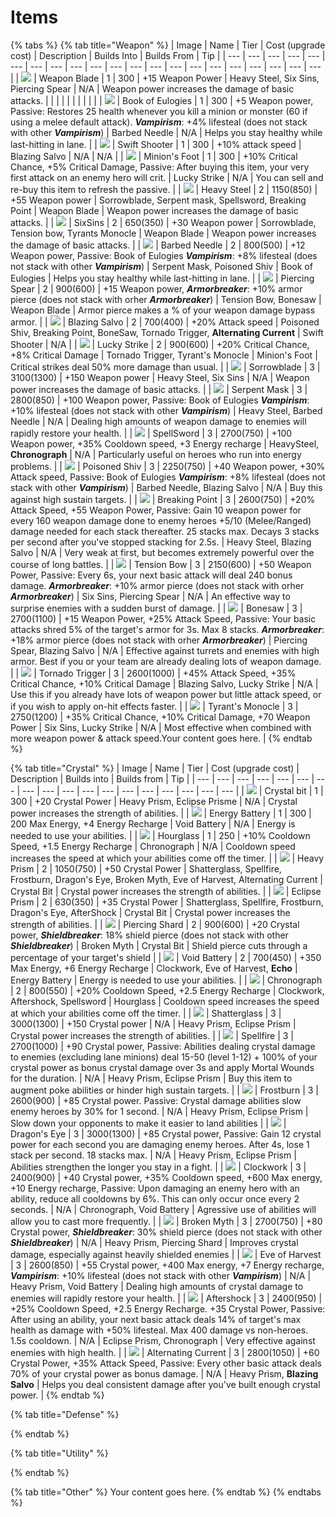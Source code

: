 # Items

{% tabs %}
{% tab title="Weapon" %}
| Image | Name | Tier | Cost \(upgrade cost\) | Description | Builds Into | Builds From | Tip |
| --- | --- | --- | --- | --- | --- | --- | --- | --- | --- | --- | --- | --- | --- | --- | --- | --- | --- | --- | --- | --- |
| ![](../.gitbook/assets/image%20%2842%29.png) | Weapon Blade | 1 | 300 | +15 Weapon Power | Heavy Steel, Six Sins, Piercing Spear | N/A | Weapon power increases the damage of basic attacks. |
|  |  |  |  |  |  |  |  |
| ![](../.gitbook/assets/image%20%2834%29.png) | Book of Eulogies | 1 | 300 | +5 Weapon power, Passive: Restores 25 health whenever you kill a minion or monster \(60 if using a melee default attack\). _**Vampirism**_: +4% lifesteal \(does not stack with other _**Vampirism**_\) | Barbed Needle | N/A  | Helps you stay healthy while last-hitting in lane. |
| ![](../.gitbook/assets/image%20%2823%29.png) | Swift Shooter | 1 | 300 | +10% attack speed | Blazing Salvo | N/A | N/A |
| ![](../.gitbook/assets/image%20%2820%29.png) | Minion's Foot | 1 | 300 | +10% Critical Chance, +5% Critical Damage, Passive: After buying this item, your very first attack on an enemy hero will crit. | Lucky Strike | N/A | You can sell and re-buy this item to refresh the passive. |
| ![](../.gitbook/assets/image%20%2824%29.png) |  Heavy Steel | 2 | 1150\(850\) | +55 Weapon power | Sorrowblade, Serpent mask, Spellsword, Breaking Point | Weapon Blade | Weapon power increases the damage of basic attacks. |
| ![](../.gitbook/assets/image%20%2835%29.png) |  SixSins | 2 | 650\(350\) | +30 Weapon power | Sorrowblade, Tension bow, Tyrants Monocle | Weapon Blade | Weapon power increases the damage of basic attacks. |
| ![](../.gitbook/assets/image%20%286%29.png) | Barbed Needle | 2 | 800\(500\) | +12 Weapon power, Passive: Book of Eulogies _**Vampirism**_: +8% lifesteal \(does not stack with other _**Vampirism**_\) | Serpent Mask, Poisoned Shiv | Book of Eulogies |  Helps you stay healthy while last-hitting in lane. |
| ![](../.gitbook/assets/image%20%2846%29.png) | Piercing Spear | 2 | 900\(600\) | +15 Weapon power, _**Armorbreaker**_: +10% armor pierce \(does not stack with orher _**Armorbreaker**_\) | Tension Bow, Bonesaw | Weapon Blade |  Armor pierce makes a % of your weapon damage bypass armor. |
| ![](../.gitbook/assets/image%20%287%29.png) | Blazing Salvo | 2 | 700\(400\) | +20% Attack speed | Poisoned Shiv, Breaking Point, BoneSaw, Tornado Trigger, **Alternating Current** | Swift Shooter | N/A |
| ![](../.gitbook/assets/image%20%2817%29.png) | Lucky Strike | 2 | 900\(600\) | +20% Critical Chance, +8% Critical Damage | Tornado Trigger, Tyrant's Monocle | Minion's Foot |  Critical strikes deal 50% more damage than usual. |
| ![](../.gitbook/assets/image%20%2825%29.png) | Sorrowblade | 3 | 3100\(1300\) | +150 Weapon power | Heavy Steel, Six Sins | N/A | Weapon power increases the damage of basic attacks. |
| ![](../.gitbook/assets/image%20%2839%29.png) | Serpent Mask | 3 | 2800\(850\) |  +100 Weapon power, Passive: Book of Eulogies _**Vampirism**_: +10% lifesteal \(does not stack with other _**Vampirism**_\) | Heavy Steel, Barbed Needle | N/A | Dealing high amounts of weapon damage to enemies will rapidly restore your health. |
| ![](../.gitbook/assets/image%20%285%29.png) | SpellSword | 3 | 2700\(750\) | +100 Weapon power, +35% Cooldown speed, +3 Energy recharge | HeavySteel, **Chronograph** |  N/A | Particularly useful on heroes who run into energy problems. |
| ![](../.gitbook/assets/image%20%2837%29.png) | Poisoned Shiv | 3 | 2250\(750\) | +40 Weapon power, +30% Attack speed, Passive: Book of Eulogies _**Vampirism**_: +8% lifesteal \(does not stack with other _**Vampirism**_\) | Barbed Needle, Blazing Salvo |  N/A |  Buy this against high sustain targets. |
| ![](../.gitbook/assets/image%20%284%29.png) | Breaking Point | 3 | 2600\(750\) | +20% Attack Speed, +55 Weapon Power, Passive: Gain 10 weapon power for every 160 weapon damage done to enemy heroes +5/10 \(Melee/Ranged\) damage needed for each stack thereafter. 25 stacks max. Decays 3 stacks per second after you've stopped stacking for 2.5s. | Heavy Steel, Blazing Salvo |  N/A |  Very weak at first, but becomes extremely powerful over the course of long battles. |
| ![](../.gitbook/assets/image%20%2831%29.png) | Tension Bow | 3 | 2150\(600\) | +50 Weapon Power, Passive: Every 6s, your next basic attack will deal 240 bonus damage.  _**Armorbreaker**_: +10% armor pierce \(does not stack with orher _**Armorbreaker**_\) | Six Sins, Piercing Spear |  N/A |  An effective way to surprise enemies with a sudden burst of damage. |
| ![](../.gitbook/assets/image%20%2838%29.png) | Bonesaw | 3 | 2700\(1100\) | +15 Weapon Power, +25% Attack Speed, Passive: Your basic attacks shred 5% of the target's armor for 3s. Max 8 stacks.  _**Armorbreaker**_: +18% armor pierce \(does not stack with orher _**Armorbreaker**_\) | Piercing Spear, Blazing Salvo |  N/A |  Effective against turrets and enemies with high armor. Best if you or your team are already dealing lots of weapon damage. |
| ![](../.gitbook/assets/image%20%2818%29.png) | Tornado Trigger | 3 | 2600\(1000\) | +45% Attack Speed, +35% Critical Chance, +10% Critical Damage | Blazing Salvo, Lucky Strike |  N/A |  Use this if you already have lots of weapon power but little attack speed, or if you wish to apply on-hit effects faster. |
| ![](../.gitbook/assets/image%20%2829%29.png) | Tyrant's Monocle | 3 | 2750\(1200\) | +35% Critical Chance, +10% Critical Damage, +70 Weapon Power | Six Sins, Lucky Strike |  N/A |  Most effective when combined with more weapon power & attack speed.Your content goes here. |
{% endtab %}

{% tab title="Crystal" %}
| Image | Name | Tier | Cost \(upgrade cost\) | Description | Builds into | Builds from | Tip |
| --- | --- | --- | --- | --- | --- | --- | --- | --- | --- | --- | --- | --- | --- | --- | --- | --- | --- |
| ![](../.gitbook/assets/image%20%2833%29.png) | Crystal bit | 1 | 300 |  +20 Crystal Power | Heavy Prism, Eclipse Prisme | N/A | Crystal power increases the strength of abilities. |
| ![](../.gitbook/assets/image%20%2814%29.png) | Energy Battery | 1 | 300 | 200 Max Energy, +4 Energy Recharge | Void Battery |  N/A | Energy is needed to use your abilities. |
| ![](../.gitbook/assets/image%20%2827%29.png) | Hourglass | 1 | 250 | +10% Cooldown Speed, +1.5 Energy Recharge | Chronograph |  N/A | Cooldown speed increases the speed at which your abilities come off the timer. |
| ![](../.gitbook/assets/image%20%2815%29.png) | Heavy Prism | 2 | 1050\(750\) |  +50 Crystal Power | Shatterglass, Spellfire, Frostburn, Dragon's Eye, Broken Myth, Eve of Harvest, Alternating Current | Crystal Bit | Crystal power increases the strength of abilities. |
| ![](../.gitbook/assets/image%20%2836%29.png) | Eclipse Prism | 2 | 630\(350\) |  +35 Crystal Power | Shatterglass, Spellfire, Frostburn, Dragon's Eye, AfterShock | Crystal Bit |  Crystal power increases the strength of abilities. |
| ![](../.gitbook/assets/image%20%2845%29.png) | Piercing Shard | 2 | 900\(600\) | +20 Crystal power, _**Shieldbreaker**_: 18% shield pierce \(does not stack with other _**Shieldbreaker**_\) | Broken Myth | Crystal Bit | Shield pierce cuts through a percentage of your target's shield |
| ![](../.gitbook/assets/image%20%2830%29.png) | Void Battery | 2 | 700\(450\) | +350 Max Energy, +6 Energy Recharge | Clockwork, Eve of Harvest, **Echo** | Energy Battery | Energy is needed to use your abilities. |
| ![](../.gitbook/assets/image%20%2819%29.png) | Chronograph | 2 | 800\(550\) | +20% Cooldown Speed, +2.5 Energy Recharge | Clockwork, Aftershock, Spellsword | Hourglass | Cooldown speed increases the speed at which your abilities come off the timer. |
| ![](../.gitbook/assets/image%20%2843%29.png) | Shatterglass | 3 | 3000\(1300\) | +150 Crystal power |  N/A | Heavy Prism, Eclipse Prism | Crystal power increases the strength of abilities. |
| ![](../.gitbook/assets/image%20%2840%29.png) | Spellfire | 3 | 2700\(1000\) | +90 Crystal power, Passive: Abilities dealing crystal damage to enemies \(excluding lane minions\) deal 15-50 \(level 1-12\) + 100% of your crystal power as bonus crystal damage over 3s and apply Mortal Wounds for the duration. |  N/A | Heavy Prism, Eclipse Prism | Buy this item to augment poke abilities or hinder high sustain targets.  |
| ![](../.gitbook/assets/image%20%2816%29.png) | Frostburn | 3 | 2600\(900\) | +85 Crystal power. Passive: Crystal damage abilities slow enemy heroes by 30% for 1 second. |  N/A | Heavy Prism, Eclipse Prism | Slow down your opponents to make it easier to land abilities |
| ![](../.gitbook/assets/image%20%2832%29.png) | Dragon's Eye | 3 | 3000\(1300\) | +85 Crystal power, Passive: Gain 12 crystal power for each second you are damaging enemy heroes. After 4s, lose 1 stack per second. 18 stacks max. |  N/A | Heavy Prism, Eclipse Prism | Abilities strengthen the longer you stay in a fight. |
| ![](../.gitbook/assets/image%20%2841%29.png) | Clockwork | 3 | 2400\(900\) | +40 Crystal power, +35% Cooldown speed, +600 Max energy, +10 Energy recharge, Passive: Upon damaging an enemy hero with an ability, reduce all cooldowns by 6%. This can only occur once every 2 seconds. |  N/A | Chronograph, Void Battery | Agressive use of abilities will allow you to cast more frequently. |
| ![](../.gitbook/assets/image%20%2826%29.png) | Broken Myth | 3 | 2700\(750\) | +80 Crystal power, _**Shieldbreaker**_: 30% shield pierce \(does not stack with other _**Shieldbreaker**_\) |  N/A | Heavy Prism, Piercing Shard | Improves crystal damage, especially against heavily shielded enemies |
| ![](../.gitbook/assets/image%20%2813%29.png) | Eve of Harvest | 3 | 2600\(850\) | +55 Crystal power, +400 Max energy, +7 Energy recharge,  _**Vampirism**_: +10% lifesteal \(does not stack with other _**Vampirism**_\) |  N/A | Heavy Prism, Void Battery | Dealing high amounts of crystal damage to enemies will rapidly restore your health. |
| ![](../.gitbook/assets/image%20%2828%29.png) | Aftershock | 3 | 2400\(950\) | +25% Cooldown Speed, +2.5 Energy Recharge. +35 Crystal Power, Passive: After using an ability, your next basic attack deals 14% of target's max health as damage with +50% lifesteal. Max 400 damage vs non-heroes. 1.5s cooldown. |  N/A | Eclipse Prism, Chronograph | Very effective against enemies with high health. |
| ![](../.gitbook/assets/image%20%288%29.png) | Alternating Current | 3 | 2800\(1050\) | +60 Crystal Power, +35% Attack Speed, Passive: Every other basic attack deals 70% of your crystal power as bonus damage. |  N/A | Heavy Prism, **Blazing Salvo** | Helps you deal consistent damage after you've built enough crystal power. |
{% endtab %}

{% tab title="Defense" %}

{% endtab %}

{% tab title="Utility" %}

{% endtab %}

{% tab title="Other" %}
Your content goes here.
{% endtab %}
{% endtabs %}

## 



